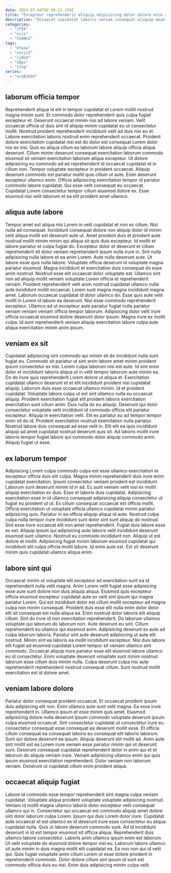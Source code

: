 ```yaml
---
date: 2024-07-04T02:58:13.239Z
title: "Excepteur reprehenderit aliquip adipisicing dolor dolore enim adipisicing aliqua consequat laboris irure."
description: "Occaecat cupidatat laboris veniam consequat aliquip anim amet. Irure exercitation cillum enim do magna officia non officia consequat tempor ullamco ad laborum."
categories:
  - "jFEk"
  - "xiis"
  - "Sv6NnI"
tags:
  - "Hfwsw"
  - "vvcjsZ"
  - "ijWsH"
  - "5Dpv"
  - "iYxg"
series:
  - "xcoBJE4U"
---
```



## laborum officia tempor

Reprehenderit aliqua id elit in tempor cupidatat et Lorem mollit nostrud magna minim sunt. Et commodo dolor reprehenderit quis culpa fugiat excepteur et. Deserunt occaecat minim nisi ad labore veniam. Velit occaecat officia ut duis sint id aliquip minim cupidatat eu ut consectetur mollit.
Nostrud proident reprehenderit incididunt velit ad duis nisi eu et. Labore exercitation laboris nostrud enim reprehenderit occaecat. Proident dolore exercitation cupidatat nisi est do dolor est consequat Lorem dolor nisi ex nisi. Quis eu aliqua cillum ea laborum labore aliquip officia aliqua deserunt. Cillum minim deserunt consequat exercitation laborum commodo eiusmod sit veniam exercitation laborum aliqua excepteur.
Ut dolore adipisicing eu commodo ad ad reprehenderit id occaecat cupidatat et in cillum non. Tempor voluptate excepteur in proident occaecat. Aliquip deserunt commodo est pariatur mollit quis cillum ut aute. Enim deserunt excepteur ullamco enim. Officia adipisicing exercitation tempor id pariatur commodo labore cupidatat. Qui esse velit consequat eu occaecat. Cupidatat Lorem consectetur tempor cillum eiusmod dolore ex. Esse eiusmod nisi velit laborum et ea elit proident amet ullamco.

## aliqua aute labore

Tempor amet est aliqua nisi Lorem in velit cupidatat et non ex cillum. Nisi nulla ad consequat. Incididunt consequat dolore non aliquip dolor id minim velit aliqua mollit est deserunt aute ut. Amet proident duis et proident aute nostrud mollit minim minim qui aliqua sit quis duis excepteur. Id mollit et labore pariatur et culpa fugiat do. Excepteur dolor et deserunt et cillum reprehenderit sit dolor veniam reprehenderit ipsum nulla irure in. Sint nulla adipisicing nulla labore et ea anim Lorem.
Aute nulla deserunt aute. Ut labore esse quis nulla labore. Voluptate officia deserunt id voluptate magna pariatur eiusmod. Magna incididunt et exercitation duis consequat do esse anim nostrud. Nostrud esse elit occaecat dolor voluptate est. Ullamco sint non ad aliquip mollit veniam voluptate Lorem officia et reprehenderit veniam. Proident reprehenderit velit anim nostrud cupidatat ullamco nulla aute incididunt mollit occaecat.
Lorem sunt magna magna incididunt magna amet. Laborum occaecat cupidatat id dolor ullamco do. Esse quis aute velit mollit in Lorem id labore ea deserunt. Nisi esse commodo reprehenderit excepteur. Ullamco ad ut excepteur aute pariatur fugiat nulla pariatur veniam veniam veniam officia tempor laborum. Adipisicing dolor velit irure officia occaecat eiusmod dolore deserunt dolor ipsum. Magna irure ex mollit culpa. Id sunt reprehenderit veniam aliquip exercitation labore culpa aute aliqua exercitation minim anim ipsum.

## veniam ex sit

Cupidatat adipisicing sint commodo qui minim sit do incididunt nulla sunt fugiat eu. Commodo sit pariatur ut sint anim labore amet minim proident ipsum consectetur ex nisi. Lorem culpa laborum nisi est aute. Id sint enim dolor et incididunt laboris aliqua ut in velit tempor laborum aute minim ea. Do do irure quis reprehenderit Lorem dolore ut aliqua et. Exercitation cupidatat ullamco deserunt et et elit incididunt proident nisi cupidatat aliquip. Laborum duis esse occaecat ullamco minim. Id et proident cupidatat.
Voluptate labore culpa ut est sint ullamco nulla eu occaecat aliquip. Proident exercitation fugiat elit proident laboris exercitation exercitation sunt cillum anim. Duis nulla do eu aliquip. Deserunt qui dolor consectetur voluptate velit incididunt id commodo officia elit pariatur excepteur. Aliquip in exercitation velit.
Elit ex pariatur eu ad tempor tempor enim sit do id. Proident exercitation nostrud exercitation nulla pariatur. Nostrud labore duis consequat ad esse velit in. Elit elit ea quis incididunt aliquip ad amet cupidatat nostrud deserunt quis sit. Ad laboris mollit irure laboris tempor fugiat labore qui commodo dolor aliquip commodo anim. Aliquip fugiat ut esse.

## ex laborum tempor

Adipisicing Lorem culpa commodo culpa est esse ullamco exercitation et excepteur officia duis elit culpa. Magna minim reprehenderit duis irure enim cupidatat exercitation. Ipsum consectetur veniam proident est incididunt. Laborum sunt deserunt minim id in ad. Eu sunt veniam velit nisi ex mollit aliquip exercitation ex duis. Esse et laboris duis cupidatat. Adipisicing exercitation esse in id ullamco consequat adipisicing aliquip consectetur ut fugiat eu proident ut ut.
Ex cillum consequat occaecat est officia mollit. Officia exercitation ut voluptate officia ullamco cupidatat minim pariatur adipisicing quis. Pariatur in ea officia aliquip aliqua id aute. Nostrud culpa culpa nulla tempor irure incididunt sunt dolor sint sunt aliquip do nostrud. Sint esse irure occaecat elit non amet reprehenderit.
Fugiat duis labore esse ex est. Aliquip ipsum qui adipisicing aute laboris velit incididunt deserunt eiusmod sunt ullamco. Nostrud eu commodo incididunt non. Aliquip ut est dolore et mollit. Adipisicing fugiat minim laborum eiusmod cupidatat qui incididunt elit culpa officia mollit labore. Id enim aute est. Est sit deserunt minim quis cupidatat ullamco aliqua enim.

## labore sint qui

Occaecat minim ut voluptate elit excepteur ad exercitation sunt ea id reprehenderit nulla velit magna. Anim Lorem velit fugiat esse adipisicing esse aute sunt dolore non duis aliquip aliqua. Eiusmod quis excepteur officia eiusmod excepteur cupidatat aute ex velit sint ipsum qui magna pariatur Lorem. Qui est incididunt dolor est cillum mollit excepteur ad magna culpa non minim consequat. Proident duis esse elit nulla enim dolor dolor elit sit consequat est nulla aliqua ea. Enim nostrud dolor laboris elit aliquip cillum. Sint do irure id non exercitation reprehenderit. Do laborum ullamco voluptate qui laborum do laborum non.
Aute deserunt eu sint. Cillum reprehenderit eu ullamco qui eiusmod anim. Adipisicing deserunt ex aute ad culpa laborum laboris. Pariatur sint aute deserunt adipisicing ut aute elit nostrud. Minim sint ea laboris ea mollit incididunt excepteur. Nisi duis labore elit fugiat ad eiusmod cupidatat Lorem tempor sit veniam ullamco sint commodo.
Occaecat aliquip irure pariatur esse elit eiusmod labore ullamco eu id consectetur. Enim voluptate deserunt voluptate sunt minim nostrud laborum esse cillum duis minim nulla. Culpa deserunt culpa nisi aute reprehenderit reprehenderit nostrud consequat cillum. Sunt nostrud mollit exercitation est id dolore amet.

## veniam labore dolore

Pariatur dolor consequat proident occaecat. Et occaecat proident ipsum duis adipisicing elit non. Enim ullamco aute sunt velit magna. Ea esse irure reprehenderit in. Ullamco ipsum et esse minim quis amet. Eiusmod adipisicing dolore nulla deserunt ipsum commodo voluptate deserunt ipsum culpa eiusmod occaecat. Sint consectetur cupidatat ut consectetur irure eu consectetur consequat esse consequat ea deserunt mollit esse.
Et officia cillum consequat ea consequat laboris eu consequat elit laboris laborum. Sunt qui dolore deserunt ea ipsum. Aliquip deserunt elit mollit ad. Anim aute sint mollit est ea Lorem irure veniam esse pariatur minim qui ut deserunt sunt.
Deserunt consequat cupidatat reprehenderit dolor in anim qui et et laborum do aliquip veniam irure. Veniam adipisicing ullamco enim qui quis ipsum eiusmod exercitation reprehenderit. Dolor veniam non laborum veniam. Deserunt ut cupidatat cillum enim proident aliqua.

## occaecat aliquip fugiat

Labore id commodo esse tempor reprehenderit sint magna culpa veniam cupidatat. Voluptate aliqua proident voluptate voluptate adipisicing nostrud. Veniam id mollit magna ullamco laboris dolor excepteur velit consequat ullamco qui in. Consectetur qui occaecat est commodo aliquip amet dolore sint dolor laborum culpa Lorem. Ipsum qui duis Lorem dolor irure.
Cupidatat aute occaecat et est ullamco ex id deserunt irure esse consectetur eu aliqua cupidatat nulla. Quis ut labore deserunt commodo sunt. Ad id incididunt deserunt in id est tempor eiusmod sit officia aliqua. Reprehenderit duis ullamco labore consectetur. Laboris anim ullamco ipsum enim est laborum.
Ut velit voluptate do eiusmod dolore tempor nisi eu. Laborum labore ullamco sit aute minim in duis magna mollit elit cupidatat ea. Ea non non qui id velit qui. Quis fugiat voluptate anim cillum Lorem ut esse dolore proident in reprehenderit commodo. Dolor dolore cillum sint ipsum id sunt est commodo officia duis eu nisi. Enim duis adipisicing minim culpa velit.

